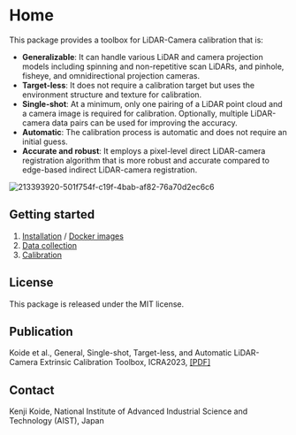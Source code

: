 # Home

This package provides a toolbox for LiDAR-Camera calibration that is: 

- **Generalizable**: It can handle various LiDAR and camera projection models including spinning and non-repetitive scan LiDARs, and pinhole, fisheye, and omnidirectional projection cameras.
- **Target-less**: It does not require a calibration target but uses the environment structure and texture for calibration.
- **Single-shot**: At a minimum, only one pairing of a LiDAR point cloud and a camera image is required for calibration. Optionally, multiple LiDAR-camera data pairs can be used for improving the accuracy.
- **Automatic**: The calibration process is automatic and does not require an initial guess.
- **Accurate and robust**: It employs a pixel-level direct LiDAR-camera registration algorithm that is more robust and accurate compared to edge-based indirect LiDAR-camera registration.

![213393920-501f754f-c19f-4bab-af82-76a70d2ec6c6](https://user-images.githubusercontent.com/31344317/213427328-ddf72a71-9aeb-42e8-86a5-9c2ae19890e3.jpg)

## Getting started

1. [Installation](installation.md) / [Docker images](docker.md)
2. [Data collection](collection.md)
3. [Calibration](calibration.md)

## License

This package is released under the MIT license.

## Publication

Koide et al., General, Single-shot, Target-less, and Automatic LiDAR-Camera Extrinsic Calibration Toolbox, ICRA2023, [[PDF]](https://staff.aist.go.jp/k.koide/assets/pdf/icra2023.pdf)

## Contact

Kenji Koide, National Institute of Advanced Industrial Science and Technology (AIST), Japan